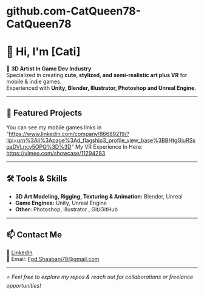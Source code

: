 # github.com-CatQueen78-CatQueen78
# 👋 Hi, I'm [Cati]

🎨 **3D Artist In Game Dev Industry**  
Specialized in creating **cute, stylized, and semi-realistic art plus VR** for mobile & indie games.  
Experienced with **Unity, Blender, Illustrator, Photoshop and Unreal Engine**.  

---

## 🌟 Featured Projects
You can see my mobile games links in "https://www.linkedin.com/company/86689219/?lipi=urn%3Ali%3Apage%3Ad_flagship3_profile_view_base%3BBHtgGluRSsqaDVLncy5OPQ%3D%3D"
My VR Experience In Here:
https://vimeo.com/showcase/11294283

---

## 🛠️ Tools & Skills

- **3D Art Modeling, Rigging, Texturing & Animation:** Blender, Unreal
- **Game Engines:** Unity, Unreal Engine  
- **Other:** Photoshop, Illustrator , Git/GitHub  

---

## 📫 Contact Me
💼 [LinkedIn](https://www.linkedin.com/in/cati-shaabani-396794233?lipi=urn%3Ali%3Apage%3Ad_flagship3_profile_view_base_contact_details%3BwR75piDxQYKq%2BN3GWp4OnQ%3D%3D)  
📧 Email: Fgd.Shaabani78@gmail.com  

---

⭐ *Feel free to explore my repos & reach out for collaborations or freelance opportunities!*
